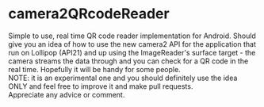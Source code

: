 # camera2QRcodeReader
Simple to use, real time QR code reader implementation for Android.
Should give you an idea of how to use the new camera2 API for the application that run on Lollipop (API21) and up using the ImageReader's surface target - the camera streams the data through and you can check for a QR code in the real time.
Hopefully it will be handy for some people.<br>
NOTE: it is an experimental one and you should definitely use the idea ONLY and feel free to improve it and make pull requests.
</br> Appreciate any advice or comment.
